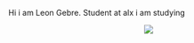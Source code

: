Hi i am Leon Gebre. 
Student at alx
i am studying 
<p align=center>
  <a href="https://skillicons.dev">
    <img src="https://skillicons.dev/icons?i=typescript,bootstrap,django,docker,flask,c,mysql" />
  </a>
</p>
